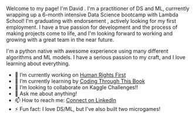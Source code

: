 Welcome to my page! I'm David . I'm a practitioner of DS and ML, currrently wrapping up a 6-month intensive Data Science bootcamp with Lambda School! I'm graduating with endorsement , actively looking for my first employment. I have a true passion for development and the process of making projects come to life, and I'm looking forward to working and growing with a great team in the near future.


I'm a python native with awesome experience using many different algorithms and ML models. I have a serious passion to my craft, and I love learning about everything.

- 🔭 I’m currently working on [Human Rights First](https://github.com/DAVIDCRUZ0202/humanrights-first-ds)
- 🌱 I’m currently learning by [Coding Through This Book](https://www.amazon.com/Approaching-Almost-Machine-Learning-Problem-ebook/dp/B089P13QHT)
- 👯 I’m looking to collaborate on Kaggle Challenges!!
- 💬 Ask me about anything!
- 📫 How to reach me: [Connect on LinkedIn](https://www.linkedin.com/in/daavidcruuz/)
- ⚡ Fun fact: I love DS/ML, but I've also built two microgames!
